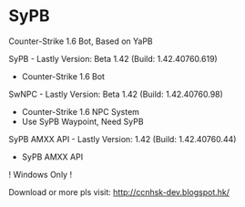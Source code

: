 # SyPB
Counter-Strike 1.6 Bot, Based on YaPB

SyPB - Lastly Version: Beta 1.42 (Build: 1.42.40760.619)
 - Counter-Strike 1.6 Bot

SwNPC - Lastly Version: Beta 1.42 (Build: 1.42.40760.98)
 - Counter-Strike 1.6 NPC System
 - Use SyPB Waypoint, Need SyPB 

SyPB AMXX API - Lastly Version: 1.42 (Build: 1.42.40760.44)
 - SyPB AMXX API

! Windows Only !

Download or more pls visit: http://ccnhsk-dev.blogspot.hk/
